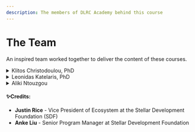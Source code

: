 ```yaml
---
description: The members of DLRC Academy behind this course
---
```


# The Team

An inspired team worked together to deliver the content of these courses.

<details>

<summary>Klitos Christodoulou, PhD</summary>

![](../../.gitbook/assets/klitos.jpg)

_**Scientific Lab Leader**_

_Twitter:_ [_klitoschr_](https://twitter.com/klitoschr)



**Dr. Klitos Christodoulou** is a faculty member at the Department of Management and MIS – Digital Currency, at the University of Nicosia (UNIC). He is also a research faculty at the Institute For the Future (IFF) at the same University since 2018.

He holds a B.Sc. in Computer Science and an M.Sc. in Advanced Computer Science – with specialisation in Advanced Applications, both from the University of Manchester, UK. In 2014, Klitos obtained his Ph.D. in Computer Science from the School of Computer Science at the University of Manchester, UK. He has been an adjunct staff member of the Information Management Group (IMG) in the School of Computer Science, at the University of Manchester where he engaged in various research and teaching activities.

Klitos has served in the Program Committee of a variety of conferences. Currently, he serves as an Associate Editor at the Frontiers in Blockchain Journal and Guest Editor on the special issue of Future Internet (MDPI Journal) on Blockchain Applications.

His research interests span both Data Management challenges, with a focus on Machine Learning techniques, and Distributed Ledger Technologies; with an emphasis on Blockchain ledgers. He has given numerous invited talks and tutorials involved Blockchain technologies. Klitos teaches a course on Blockchain Applications under UNIC’s MSc in Digital Currency programme.

</details>

<details>

<summary>Leonidas Katelaris, PhD</summary>

![](../../.gitbook/assets/nounpunk.jpg)

_**IFF Post-doctoral Researcher, Activity Manager CEPOL**_&#x20;

_Twitter:_ [_katelarisl_](https://twitter.com/katelarisL)

**Dr Leonidas Katelaris** is a post-doctoral researcher at Institute For the Future (IFF) at University of Nicosia. He joined Institute For the Future (IFF) at University of Nicosia in 2019 as a Researcher participating in EU projects with focus in the areas of Blockchains, DLTs, NFTs and the Metaverse. His contribution at Institute For the Future (IFF) at University of Nicosia is disturbed between different roles and responsibilities including among others:

* The support at the world leading Blockchain and Digital Currency MSc program at University of Nicosia as Teaching Assistance&#x20;
* Member of the team behind the Open Metaverse Initiative (OMI) of University of Nicosia and the  world’s first university course to be delivered exclusively on-chain and in the metaverse (aka NFTs and the Metaverse MOOC)
* Activity Manager for the European Union Agency for Law Enforcement Training (CEPOL) training course hosted by University of Nicosia
* Researcher at Distributed Ledgers Research Centre (DLRC)&#x20;

He holds a B.Sc. and M.Sc. in Digital Systems – with specialization in Network Oriented Systems both from the University of Piraeus. His M.Sc. thesis was in the topic of “Optimized Resource Provisioning based on Collective Intelligence in Service Level Agreements in Cloud Computing”. Leonidas obtained his Ph.D. in Information Systems from the Department of Digital Systems at the University of Piraeus with the title “Innovative Customer Behaviour Forecasting Framework for Subscription-based Organizations”. His areas of expertise are Information Systems, Blockchain, DLTs, Non-fungible Tokens (NFTs) and the Metaverse where he has authored/co-authored scientific publications.Dr. Leonidas Katelaris is a post-doctoral researcher at the Institute for the Future (IFF) at the University of Nicosia. He has played a crucial role in the successful implementation of UNIC's open course on NFTs and the Metaverse, marking the first-ever university course to be delivered on-chain and within the metaverse. Leonidas joined the Institute for the Future (IFF) at the University of Nicosia in 2019 as a researcher, participating in EU projects with a focus on blockchains, DLTs, NFTs, and the Metaverse. His contributions to the Institute for the Future (IFF) at the University of Nicosia span various roles and responsibilities, including:

* Lecturer/Trainer for the Cyprus Police course on investigations in digital currencies
* Activity Manager for the European Union Agency for Law Enforcement Training (CEPOL) training course hosted by the University of Nicosia
* Teaching Assistant for the world leading Blockchain and Digital Currency MSc program at the University of Nicosia
* Researcher at the Distributed Ledgers Research Centre (DLRC)
* Member of the team behind the Open Metaverse Initiative (OMI) at the University of Nicosia

He holds a B.Sc. and M.Sc. in Digital Systems, both with a specialization in Network Oriented Systems from the University of Piraeus. His M.Sc. thesis focused on "Optimized Resource Provisioning based on Collective Intelligence in Service Level Agreements in Cloud Computing." Leonidas obtained his Ph.D. in Information Systems from the Department of Digital Systems at the University of Piraeus, where his dissertation was titled "Innovative Customer Behavior Forecasting Framework for Subscription-based Organizations." His areas of expertise include Information Systems, Blockchain, DLTs, Non-fungible Tokens (NFTs), and the Metaverse, and he has authored and co-authored numerous scientific publications in these domains.

</details>

<details>

<summary>Aliki Ntouzgou</summary>

![](../../.gitbook/assets/aliki.jpeg)

_**Research Assistant**_

Aliki Ntouzgou is a research assistant at the Institute for the Future and a member of the DLRC team.

Aliki is a graduate of the Department of Management Science and Technology of Athens University of Economics and Business. She majored in Software and Data Analysis Technologies while her thesis topic was “Types of biases in the datasets”. During her academic studies, she developed an interest in data structures and cryptography, along with data science. Subsequently, she was intrigued by distributed ledger technology. Wanting to navigate in both of these fields, she worked as an intern at Code4Thought, an AI advisory company. More specifically, she conducted a competitive analysis regarding PyThia, the company's AI advisory tool which detects bias metrics in systems, and presented proposals regarding the improvement of the company's AI tool.

After graduation, she kick-started her professional career in the blockchain space, having now a 1½-year experience working for the Institute for the Future (University of Nicosia), as a member of the Distributed Ledger Research Center and the European Blockchain Observatory and Forum.

</details>

#### ✨Credits:&#x20;

* **Justin Rice** - Vice President of Ecosystem at the Stellar Development Foundation (SDF)
* **Anke Liu** - Senior Program Manager at Stellar Development Foundation
